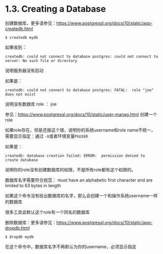 # 1.3. Creating a Database

创建数据库，更多请参见：https://www.postgresql.org/docs/10/static/app-createdb.html
```
$ createdb mydb
```

如果收到：
```
createdb: could not connect to database postgres: could not connect to server: No such file or directory
```
说明服务器没有启动


如果是：
```
createdb: could not connect to database postgres: FATAL:  role "joe" does not exist
```
说明没有数据库 role ： joe

参见：https://www.postgresql.org/docs/10/static/user-manag.html 创建一个role

如果role存在，但是还报这个错，说明你的系统username和role name不统一，需要显示指定：通过 `-U`或者环境变量`PGUSER`

如果是：
```
createdb: database creation failed: ERROR:  permission denied to create database
```
说明你的role没有创建数据库的权限，不是所有role都有这个权限的。


数据库名字需要符合规范： must have an alphabetic first character and are limited to 63 bytes in length

如果这个命令没有给出数据库的名字，那么会创建一个和操作系统username一样的数据库

很多工具会默认这个role有一个同名的数据库

删除数据库：更多请参见：https://www.postgresql.org/docs/10/static/app-dropdb.html
```
$ dropdb mydb
```
在这个命令中，数据库名字不再默认为你的username，必须显示指定